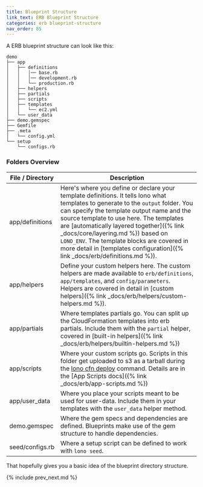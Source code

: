 ```yaml
---
title: Blueprint Structure
link_text: ERB Blueprint Structure
categories: erb blueprint-structure
nav_order: 85
---
```


A ERB blueprint structure can look like this:

    demo
    ├── app
    │   ├── definitions
    │   │   │── base.rb
    │   │   │── development.rb
    │   │   └── production.rb
    │   ├── helpers
    │   ├── partials
    │   ├── scripts
    │   ├── templates
    │   │   └── ec2.yml
    │   └── user_data
    ├── demo.gemspec
    ├── Gemfile
    ├── .meta
    │   └── config.yml
    └── setup
        └── configs.rb

### Folders Overview

File / Directory  | Description
------------- | -------------
app/definitions | Here's where you define or declare your template definitions. It tells lono what templates to generate to the `output` folder.  You can specify the template output name and the source template to use here. The templates are [automatically layered together]({% link _docs/core/layering.md %}) based on `LONO_ENV`.  The template blocks are covered in more detail in [templates configuration]({% link _docs/erb/definitions.md %}).
app/helpers | Define your custom helpers here. The custom helpers are made available to `erb/definitions`, `app/templates`, and `config/parameters`. Helpers are covered in detail in [custom helpers]({% link _docs/erb/helpers/custom-helpers.md %}).
app/partials | Where templates partials go. You can split up the CloudFormation templates into erb partials. Include them with the `partial` helper, covered in [built-in helpers]({% link _docs/erb/helpers/builtin-helpers.md %})
app/scripts | Where your custom scripts go. Scripts in this folder get uploaded to s3 as a tarball during the [lono cfn deploy](/reference/lono-cfn-deploy/) command. Details are in the [App Scripts docs]({% link _docs/erb/app-scripts.md %})
app/user_data | Where you place your scripts meant to be used for user-data. Include them in your templates with the `user_data` helper method.
demo.gemspec | Where the gem specs and dependencies are defined.  Blueprints make use of the gem structure to handle dependencies.
seed/configs.rb | Where a setup script can be defined to work with `lono seed`.

That hopefully gives you a basic idea of the blueprint directory structure.

{% include prev_next.md %}
